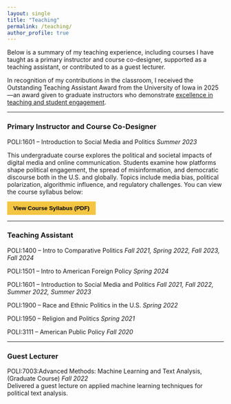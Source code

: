 ```yaml
---
layout: single
title: "Teaching"
permalink: /teaching/
author_profile: true
---
```


Below is a summary of my teaching experience, including courses I have taught as a primary instructor and course co-designer, supported as a teaching assistant, or contributed to as a guest lecturer.

In recognition of my contributions in the classroom, I received the Outstanding Teaching Assistant Award from the University of Iowa in 2025—an award given to graduate instructors who demonstrate [excellence in teaching and student engagement](https://cot.org.uiowa.edu/teaching-awards/outstanding-teaching-assistant-awards#accordion-item-326-0).

---
### Primary Instructor and Course Co-Designer

POLI:1601 – Introduction to Social Media and Politics
  _Summer 2023_

This undergraduate course explores the political and societal impacts of digital media and online communication. Students examine how platforms shape political engagement, the spread of misinformation, and democratic discourse both in the U.S. and globally. Topics include media bias, political polarization, algorithmic influence, and regulatory challenges.
You can view the course syllabus below:

<a href="/POLI_1601_Summer2023.pdf" target="_blank">
  <button style="background-color:#f4c542; border:none; padding:8px 14px; font-weight:bold; cursor:pointer;">
    View Course Syllabus (PDF)
  </button>
</a>

---

### Teaching Assistant

POLI:1400 – Intro to Comparative Politics
  _Fall 2021, Spring 2022, Fall 2023, Fall 2024_

POLI:1501 – Intro to American Foreign Policy
  _Spring 2024_

POLI:1601 – Introduction to Social Media and Politics
  _Fall 2021, Fall 2022, Summer 2022, Summer 2023_

POLI:1900 – Race and Ethnic Politics in the U.S.
  _Spring 2022_

POLI:1950 – Religion and Politics
  _Spring 2021_

POLI:3111 – American Public Policy
  _Fall 2020_

---

### Guest Lecturer

POLI:7003:Advanced Methods: Machine Learning and Text Analysis, (Graduate Course)
  _Fall 2022_
<br>
Delivered a guest lecture on applied machine learning techniques for political text analysis.
